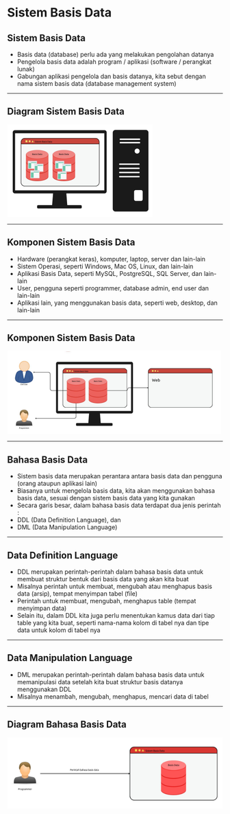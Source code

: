 # Sistem Basis Data

## Sistem Basis Data

- Basis data (database) perlu ada yang melakukan pengolahan datanya
- Pengelola basis data adalah program / aplikasi (software / perangkat lunak)
- Gabungan aplikasi pengelola dan basis datanya, kita sebut dengan nama sistem basis data (database management system)

---

## Diagram Sistem Basis Data

![1](../assets/img/2/1.PNG)

---

## Komponen Sistem Basis Data

- Hardware (perangkat keras), komputer, laptop, server dan lain-lain
- Sistem Operasi, seperti Windows, Mac OS, Linux, dan lain-lain
- Aplikasi Basis Data, seperti MySQL, PostgreSQL, SQL Server, dan lain-lain
- User, pengguna seperti programmer, database admin, end user dan lain-lain
- Aplikasi lain, yang menggunakan basis data, seperti web, desktop, dan lain-lain

---

## Komponen Sistem Basis Data

![2](../assets/img/2/2.PNG)

---

## Bahasa Basis Data

- Sistem basis data merupakan perantara antara basis data dan pengguna (orang ataupun aplikasi lain)
- Biasanya untuk mengelola basis data, kita akan menggunakan bahasa basis data, sesuai dengan sistem basis data yang kita gunakan
- Secara garis besar, dalam bahasa basis data terdapat dua jenis perintah :
- DDL (Data Definition Language), dan
- DML (Data Manipulation Language)

---

## Data Definition Language

- DDL merupakan perintah-perintah dalam bahasa basis data untuk membuat struktur bentuk dari basis data yang akan kita buat
- Misalnya perintah untuk membuat, mengubah atau menghapus basis data (arsip), tempat menyimpan tabel (file)
- Perintah untuk membuat, mengubah, menghapus table (tempat menyimpan data)
- Selain itu, dalam DDL kita juga perlu menentukan kamus data dari tiap table yang kita buat, seperti nama-nama kolom di tabel nya dan tipe data untuk kolom di tabel nya

---

## Data Manipulation Language

- DML merupakan perintah-perintah dalam bahasa basis data untuk memanipulasi data setelah kita buat struktur basis datanya menggunakan DDL
- Misalnya menambah, mengubah, menghapus, mencari data di tabel

---

## Diagram Bahasa Basis Data

![3](../assets/img/2/3.PNG)